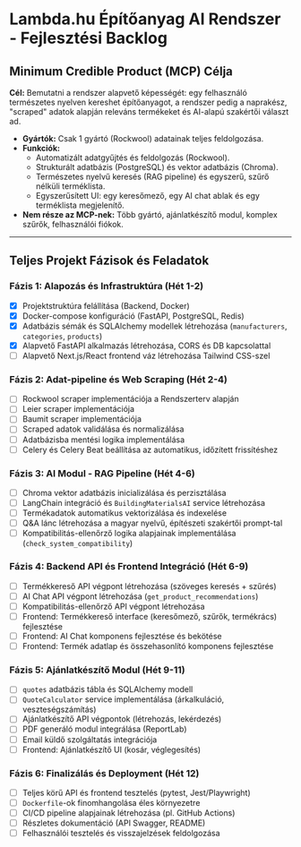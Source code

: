 # Lambda.hu Építőanyag AI Rendszer - Fejlesztési Backlog

## Minimum Credible Product (MCP) Célja
**Cél:** Bemutatni a rendszer alapvető képességét: egy felhasználó természetes nyelven kereshet építőanyagot, a rendszer pedig a naprakész, "scraped" adatok alapján releváns termékeket és AI-alapú szakértői választ ad.
- **Gyártók:** Csak 1 gyártó (Rockwool) adatainak teljes feldolgozása.
- **Funkciók:**
    - Automatizált adatgyűjtés és feldolgozás (Rockwool).
    - Strukturált adatbázis (PostgreSQL) és vektor adatbázis (Chroma).
    - Természetes nyelvű keresés (RAG pipeline) és egyszerű, szűrő nélküli terméklista.
    - Egyszerűsített UI: egy keresőmező, egy AI chat ablak és egy terméklista megjelenítő.
- **Nem része az MCP-nek:** Több gyártó, ajánlatkészítő modul, komplex szűrők, felhasználói fiókok.

---

## Teljes Projekt Fázisok és Feladatok

### Fázis 1: Alapozás és Infrastruktúra (Hét 1-2)
- [x] Projektstruktúra felállítása (Backend, Docker)
- [x] Docker-compose konfiguráció (FastAPI, PostgreSQL, Redis)
- [x] Adatbázis sémák és SQLAlchemy modellek létrehozása (`manufacturers`, `categories`, `products`)
- [x] Alapvető FastAPI alkalmazás létrehozása, CORS és DB kapcsolattal
- [ ] Alapvető Next.js/React frontend váz létrehozása Tailwind CSS-szel

### Fázis 2: Adat-pipeline és Web Scraping (Hét 2-4)
- [ ] Rockwool scraper implementációja a Rendszerterv alapján
- [ ] Leier scraper implementációja
- [ ] Baumit scraper implementációja
- [ ] Scraped adatok validálása és normalizálása
- [ ] Adatbázisba mentési logika implementálása
- [ ] Celery és Celery Beat beállítása az automatikus, időzített frissítéshez

### Fázis 3: AI Modul - RAG Pipeline (Hét 4-6)
- [ ] Chroma vektor adatbázis inicializálása és perzisztálása
- [ ] LangChain integráció és `BuildingMaterialsAI` service létrehozása
- [ ] Termékadatok automatikus vektorizálása és indexelése
- [ ] Q&A lánc létrehozása a magyar nyelvű, építészeti szakértői prompt-tal
- [ ] Kompatibilitás-ellenőrző logika alapjainak implementálása (`check_system_compatibility`)

### Fázis 4: Backend API és Frontend Integráció (Hét 6-9)
- [ ] Termékkereső API végpont létrehozása (szöveges keresés + szűrés)
- [ ] AI Chat API végpont létrehozása (`get_product_recommendations`)
- [ ] Kompatibilitás-ellenőrző API végpont létrehozása
- [ ] Frontend: Termékkereső interface (keresőmező, szűrők, termékrács) fejlesztése
- [ ] Frontend: AI Chat komponens fejlesztése és bekötése
- [ ] Frontend: Termék adatlap és összehasonlító komponens fejlesztése

### Fázis 5: Ajánlatkészítő Modul (Hét 9-11)
- [ ] `quotes` adatbázis tábla és SQLAlchemy modell
- [ ] `QuoteCalculator` service implementálása (árkalkuláció, veszteségszámítás)
- [ ] Ajánlatkészítő API végpontok (létrehozás, lekérdezés)
- [ ] PDF generáló modul integrálása (ReportLab)
- [ ] Email küldő szolgáltatás integrációja
- [ ] Frontend: Ajánlatkészítő UI (kosár, véglegesítés)

### Fázis 6: Finalizálás és Deployment (Hét 12)
- [ ] Teljes körű API és frontend tesztelés (pytest, Jest/Playwright)
- [ ] `Dockerfile`-ok finomhangolása éles környezetre
- [ ] CI/CD pipeline alapjainak létrehozása (pl. GitHub Actions)
- [ ] Részletes dokumentáció (API Swagger, README)
- [ ] Felhasználói tesztelés és visszajelzések feldolgozása